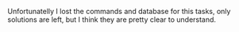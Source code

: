 Unfortunatelly I lost the commands and database for this tasks, only solutions are left, but I think they are pretty clear to understand.
